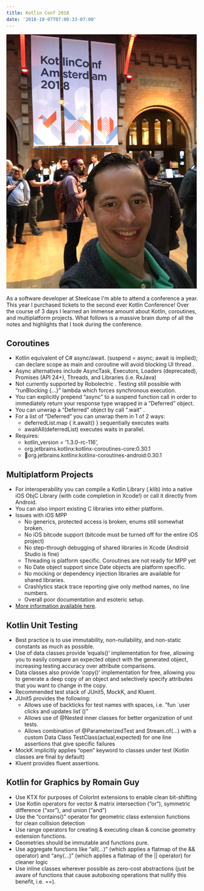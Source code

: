 ```yaml
---
title: Kotlin Conf 2018
date: '2018-10-07T07:00:33-07:00'
---
```

![Kotlin Conference](/assets/images/kotlinConf.jpeg)

As a software developer at Steelcase I'm able to attend a conference a year.  This year I purchased tickets to the second ever Kotlin Conference!  Over the course of 3 days I learned an immense amount about Kotlin, coroutines, and multiplatform projects.  What follows is a massive brain dump of all the notes and highlights that I took during the conference.

## Coroutines

* Kotlin equivalent of C# async/await. (suspend = async; await is implied); can declare scope as main and coroutine will avoid blocking UI thread
  .
* Async alternatives include AsyncTask, Executors, Loaders (deprecated), Promises (API 24+), Threads, and Libraries (i.e. RxJava)
* Not currently supported by Robolectric
  .  Testing still possible with “runBlocking {…}” lambda which forces synchronous execution.
* You can explicitly prepend “async” to a suspend function call in order to immediately return your response type wrapped in a ”Deferred” object.
* You can unwrap a “Deferred” object by call “.wait”
  .
* For a list of “Deferred” you can unwrap them in 1 of 2 ways:
  * deferredList.map { it.await() } sequentially executes waits
  * awaitAll(deferredList) executes waits in parallel.
* Requires: 
  * kotlin_version = '1.3.0-rc-116’,
  * org.jetbrains.kotlinx:kotlinx-coroutines-core:0.30.1 
  * org.jetbrains.kotlinx:kotlinx-coroutines-android:0.30.1

## Multiplatform Projects

* For interoperability you can compile a Kotlin Library (.klib) into a native iOS ObjC Library (with code completion in Xcode!) or call it directly from Android.
* You can also import existing C libraries into either platform. 
* Issues with iOS MPP
  * No generics, protected access is broken, enums still somewhat broken.
  * No iOS bitcode support (bitcode must be turned off for the entire iOS project)
  * No step-through debugging of shared libraries in Xcode (Android Studio is fine)
  * Threading is platform specific.  Coroutines are not ready for MPP yet
  * No Date object support since Date objects are platform specific.
  * No mocking or dependency injection libraries are available for shared libraries.
  * Crashlytics stack trace reporting give only method names, no line numbers.
  * Overall poor documentation and esoteric setup.
* [More information available here](https://kotlinlang.org/docs/tutorials/native/mpp-ios-android.html). 

## Kotlin Unit Testing

* Best practice is to use immutability, non-nullability, and non-static constants as much as possible.
* Use of data classes provide ’equals()’ implementation for free, allowing you to easily compare an expected object with the generated object, increasing testing accuracy over attribute comparisons.
* Data classes also provide ‘copy()’ implementation for free, allowing you to generate a deep copy of an object and selectively specify attributes that you want to change in the copy.
* Recommended test stack of JUnit5, MockK, and Kluent.
* JUnit5 provides the following:
  * Allows use of backticks for test names with spaces, i.e. ”fun \`user clicks and updates list\`()”
  * Allows use of @Nested inner classes for better organization of unit tests.
  * Allows combination of @ParameterizedTest and Stream.of(…) with a custom Data Class TestClass(actual,expected) for one line assertions that give specific failures
* MockK implicitly applies “open” keyword to classes under test (Kotlin classes are final by default)
* Kluent provides fluent assertions.

## Kotlin for Graphics by Romain Guy

* Use KTX for purposes of ColorInt extensions to enable clean bit-shifting
* Use Kotlin operators for vector & matrix intersection (“or”), symmetric difference (“xor”), and union (“and”)
* Use the “contains()” operator  for geometric class extension functions for clean collision detection
* Use range operators for creating & executing clean & concise geometry extension functions.
* Geometries should be immutable and functions pure.
* Use aggregate functions like “all(…)” (which applies a flatmap of the && operator) and “any(…)” (which applies a flatmap of the || operator) for cleaner logic
* Use inline classes wherever possible as zero-cost abstractions (just be aware of functions that cause autoboxing operations that nullify this benefit, i.e. ==).
